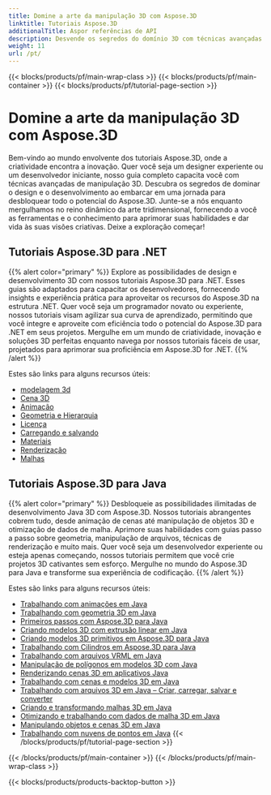 ```yaml
---
title: Domine a arte da manipulação 3D com Aspose.3D
linktitle: Tutoriais Aspose.3D
additionalTitle: Aspor referências de API
description: Desvende os segredos do domínio 3D com técnicas avançadas. Eleve suas habilidades em design e desenvolvimento com nosso guia completo para liberar a criatividade em 3D.
weight: 11
url: /pt/
---
```


{{< blocks/products/pf/main-wrap-class >}}
{{< blocks/products/pf/main-container >}}
{{< blocks/products/pf/tutorial-page-section >}}

# Domine a arte da manipulação 3D com Aspose.3D


Bem-vindo ao mundo envolvente dos tutoriais Aspose.3D, onde a criatividade encontra a inovação. Quer você seja um designer experiente ou um desenvolvedor iniciante, nosso guia completo capacita você com técnicas avançadas de manipulação 3D. Descubra os segredos de dominar o design e o desenvolvimento ao embarcar em uma jornada para desbloquear todo o potencial do Aspose.3D. Junte-se a nós enquanto mergulhamos no reino dinâmico da arte tridimensional, fornecendo a você as ferramentas e o conhecimento para aprimorar suas habilidades e dar vida às suas visões criativas. Deixe a exploração começar!

## Tutoriais Aspose.3D para .NET
{{% alert color="primary" %}}
Explore as possibilidades de design e desenvolvimento 3D com nossos tutoriais Aspose.3D para .NET. Esses guias são adaptados para capacitar os desenvolvedores, fornecendo insights e experiência prática para aproveitar os recursos do Aspose.3D na estrutura .NET. Quer você seja um programador novato ou experiente, nossos tutoriais visam agilizar sua curva de aprendizado, permitindo que você integre e aproveite com eficiência todo o potencial do Aspose.3D para .NET em seus projetos. Mergulhe em um mundo de criatividade, inovação e soluções 3D perfeitas enquanto navega por nossos tutoriais fáceis de usar, projetados para aprimorar sua proficiência em Aspose.3D for .NET.
{{% /alert %}}

Estes são links para alguns recursos úteis:
 
- [modelagem 3d](./net/3d-modeling/)
- [Cena 3D](./net/3d-scene/)
- [Animação](./net/animation/)
- [Geometria e Hierarquia](./net/geometry-and-hierarchy/)
- [Licença](./net/license/)
- [Carregando e salvando](./net/loading-and-saving/)
- [Materiais](./net/materials/)
- [Renderização](./net/rendering/)
- [Malhas](./net/meshes/)

## Tutoriais Aspose.3D para Java
{{% alert color="primary" %}}
Desbloqueie as possibilidades ilimitadas de desenvolvimento Java 3D com Aspose.3D. Nossos tutoriais abrangentes cobrem tudo, desde animação de cenas até manipulação de objetos 3D e otimização de dados de malha. Aprimore suas habilidades com guias passo a passo sobre geometria, manipulação de arquivos, técnicas de renderização e muito mais. Quer você seja um desenvolvedor experiente ou esteja apenas começando, nossos tutoriais permitem que você crie projetos 3D cativantes sem esforço. Mergulhe no mundo do Aspose.3D para Java e transforme sua experiência de codificação.
{{% /alert %}}

Estes são links para alguns recursos úteis:

- [Trabalhando com animações em Java](./java/animations/)
- [Trabalhando com geometria 3D em Java](./java/geometry/)
- [Primeiros passos com Aspose.3D para Java](./java/licensing/)
- [Criando modelos 3D com extrusão linear em Java](./java/linear-extrusion/)
- [Criando modelos 3D primitivos em Aspose.3D para Java](./java/primitive-3d-models/)
- [Trabalhando com Cilindros em Aspose.3D para Java](./java/cylinders/)
- [Trabalhando com arquivos VRML em Java](./java/vrml-files/)
- [Manipulação de polígonos em modelos 3D com Java](./java/polygon/)
- [Renderizando cenas 3D em aplicativos Java](./java/rendering-3d-scenes/)
- [Trabalhando com cenas e modelos 3D em Java](./java/3d-scenes-and-models/)
- [Trabalhando com arquivos 3D em Java – Criar, carregar, salvar e converter](./java/load-and-save/)
- [Criando e transformando malhas 3D em Java](./java/transforming-3d-meshes/)
- [Otimizando e trabalhando com dados de malha 3D em Java](./java/3d-mesh-data/)
- [Manipulando objetos e cenas 3D em Java](./java/3d-objects-and-scenes/)
- [Trabalhando com nuvens de pontos em Java](./java/point-clouds/)
{{< /blocks/products/pf/tutorial-page-section >}}

{{< /blocks/products/pf/main-container >}}
{{< /blocks/products/pf/main-wrap-class >}}

{{< blocks/products/products-backtop-button >}}

